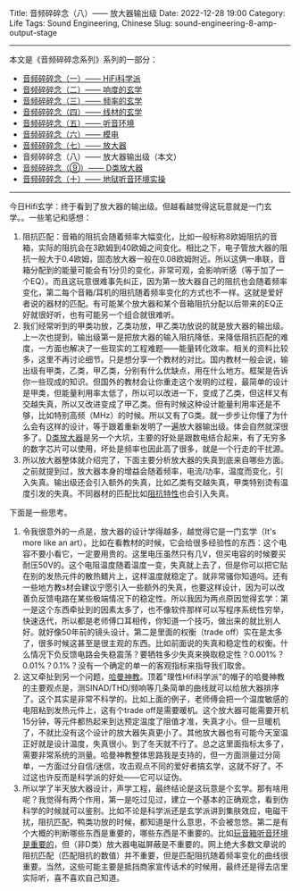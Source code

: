 Title: 音频碎碎念（八）—— 放大器输出级
Date: 2022-12-28 19:00
Category: Life
Tags: Sound Engineering, Chinese
Slug: sound-engineering-8-amp-output-stage


---

本文是《音频碎碎念系列》系列的一部分：

* [音频碎碎念（一）—— HiFi科学派](/sound-engineering-1-scientific-hifi.html)
* [音频碎碎念（二）—— 响度的玄学](/sound-engineering-2-loudness.html)
* [音频碎碎念（三）—— 频率的玄学](/sound-engineering-3-frequency.html)
* [音频碎碎念（四）—— 线材的玄学](/sound-engineering-4-cables.html)
* [音频碎碎念（五）—— 听音环境](/sound-engineering-5-environment.html)
* [音频碎碎念（六）—— 模电](/sound-engineering-6-analog-circuits.html)
* [音频碎碎念（七）—— 放大器](/sound-engineering-7-amplifiers.html)
* 音频碎碎念（八）—— 放大器输出级（本文）
* [音频碎碎念（⑨）—— D类放大器](/sound-engineering-9-class-d-amp.html)
* [音频碎碎念（十）—— 地狱听音环境实操](/sound-engineering-10-real-example.html)

---

今日Hifi玄学：终于看到了放大器的输出级。但越看越觉得这玩意就是一门玄学。。一些笔记和感想：

1. 阻抗匹配：音箱的阻抗会随着频率大幅变化，比如一般标称8欧姆阻抗的音箱，实际的阻抗会在3欧姆到40欧姆之间变化。相比之下，电子管放大器的阻抗一般大于0.4欧姆，固态放大器一般在0.08欧姆附近。所以这俩一串联，音箱分配到的能量可能会有1分贝的变化，非常可观，会影响听感（等于加了一个EQ）。而且这玩意很难事先纠正，因为第一放大器自己的阻抗也会随着频率变化，第二每个音箱/耳机的阻抗随着频率变化的方式也不一样。这就是爱好者说的器材的匹配。有可能某个放大器和某个音箱阻抗分配以后带来的EQ正好就很好听，也有可能另一个组合就很难听。
2. 我们经常听到的甲类功放，乙类功放，甲乙类功放说的就是放大器的输出级。上一次也提到，输出级第一是把放大器的输入阻抗降低，来降低阻抗匹配的难度，一方面也解决了一些现实的工程难题——能量转化效率。相关的资料比较多，这里不再讨论细节。只是想分享一个教材的对比。国内教材一般会说，输出级有甲类，乙类，甲乙类，分别有什么优缺点，用在什么地方。框架是告诉你一些现成的知识。但国外的教材会让你重走这个发明的过程，最简单的设计是甲类，但能量利用率太低了，所以可以改进一下，变成了乙类，但这样又有交越失真，所以又改进变成了甲乙类。但有时候这种设计能量利用率还是不够，比如特别高频（MHz）的时候。所以又有了G类。就一步步让你懂了为什么会有这样的设计，等于跟着重新发明了一遍放大器输出级。体会自然就深很多了。[D类放大器](/sound-engineering-9-class-d-amp.html)是另一个大坑，主要的好处是跟数电结合起来，有了无穷多的数字芯片可以使用，坏处是频率也因此高了很多，就是一个行走的干扰源。
3. 所以放大器整体就介绍完了，下面主要分析放大器的失真到底来自哪些方面。之前就提到过，放大器本身的增益会随着频率，电流/功率，温度而变化，引入失真。输出级还会引入额外的失真，比如乙类有交越失真，甲类特别烫有温度引发的失真。不同器材的匹配比如[阻抗特性](/sound-engineering-4-cables.html)也会引入失真。
    
下面是一些思考。

1. 令我很意外的一点是，放大器的设计学得越多，越觉得它是一门玄学（It's more like an art）。比如在看教材的时候，它会给很多经验性的东西：这个电容不要小看它，一定要用贵的。这里电压虽然只有几V，但买电容的时候要买耐压50V的。这个电阻温度随着温度一变，失真就上去了，但是你可以把它贴在别的发热元件的散热鳍片上，这样温度就稳定了。就非常骚你知道吗。还有一些地方教s材会建议宁愿引入一些额外的失真，也要这样设计，因为可以改善负反馈电路在某些极端情况下的稳定性。所以我因为两点原因觉得玄学：第一是这个东西牵扯到的因素太多了，也不像软件那样可以写程序系统性穷举，快速迭代，所以都是老师傅口耳相传，你知道一个技巧，做出来的就比别人好。就好像50年前的镜头设计。第二是里面的权衡（trade off）实在是太多了，很多时候这甚至是很主观的东西。比如前面说的失真和稳定性的权衡。什么情况下负反馈电路会失稳震荡？要牺牲多少失真来换取稳定性？0.001%？0.01%？0.1%？没有一个确定的单一的客观指标来指导我们取舍。
2. 这又牵扯到另一个问题，[哈曼神教](/sound-engineering-1-scientific-hifi.html)。顶着"理性Hifi科学派"的帽子的哈曼神教的主要观点是，测SINAD/THD/频响等几条简单的曲线就可以给放大器排序了。这个其实是非常不科学的。比如上面的例子，老师傅会把一个温度敏感的电阻粘到发热元件上，这有个trade off是需要暖机。这个放大器可能需要开机15分钟，等元件都热起来到达预定温度了阻值才准，失真才小。但一旦暖机了，不就比没有这个设计的放大器失真更小了。其他放大器也有可能今天室温正好就是设计温度，失真很小。到了冬天就不行了。总之这里面指标太多了，需要非常系统的测量。哈曼神教整体思路我是支持的，但一方面测量过分简单，一方面过分自信/迷信，攻击观点不同的爱好者搞玄学，这就不好了。不过这也许反而是科学派的好处——它可以证伪。
3. 所以学了半天放大器设计，声学工程，最终结论是这玩意是个玄学。那有啥用呢？我觉得有两个作用，第一是吃过见过，建立一个基本的正确观念，看到伪科学的时候就可以鉴别。比如不论是科学派还是玄学派讲到集肤效应，电磁干扰，阻抗匹配，鸭类功放的时候，都知道是什么意思，不会被忽悠。第二是有个大概的判断哪些东西是重要的，哪些东西是不重要的。比如[玩音箱听音环境是重要的](/sound-engineering-5-environment.html)，但（非D类）放大器电磁屏蔽是不重要的。网上绝大多数文章说的阻抗匹配（匹配阻抗的数值）并不重要，但是匹配阻抗随着频率变化的曲线很重要。当然，这些可能主要是抵挡商家宣传话术的时候用，最终还是得去店里实际听，喜不喜欢自己知道。

<script async data-uid="65448d4615" src="https://yage.kit.com/65448d4615/index.js"></script>

